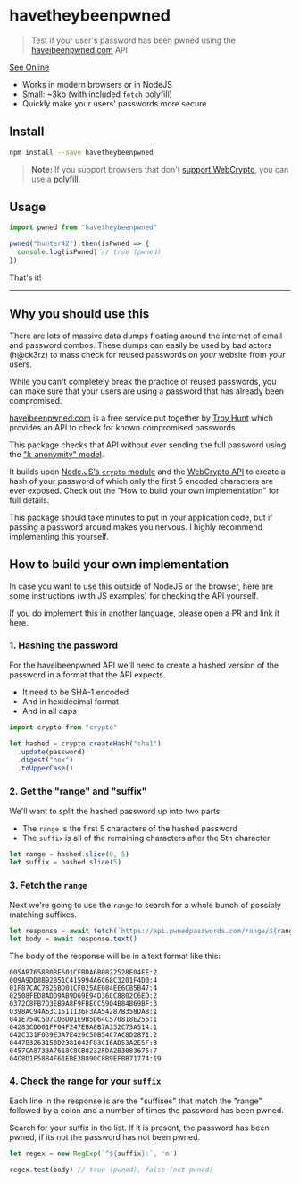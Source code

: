 # havetheybeenpwned

> Test if your user's password has been pwned using the
> [haveibeenpwned.com](https://haveibeenpwned.com/) API

[See Online](https://havetheybeenpwned.netlify.com)

- Works in modern browsers or in NodeJS
- Small: ~3kb (with included `fetch` polyfill)
- Quickly make your users' passwords more secure

## Install

```sh
npm install --save havetheybeenpwned
```

> **Note:** If you support browsers that don't
> [support WebCrypto](https://caniuse.com/#feat=cryptography), you can use a
> [polyfill](https://www.npmjs.com/package/webcrypto-shim).

## Usage

```js
import pwned from "havetheybeenpwned"

pwned("hunter42").then(isPwned => {
  console.log(isPwned) // true (pwned)
})
```

That's it!

---

## Why you should use this

There are lots of massive data dumps floating around the internet of email and
password combos. These dumps can easily be used by bad actors (h@ck3rz) to mass
check for reused passwords on _your_ website from _your_ users.

While you can't completely break the practice of reused passwords, you can make
sure that your users are using a password that has already been compromised.

[haveibeenpwned.com](https://haveibeenpwned.com/) is a free service put
together by [Troy Hunt](https://twitter.com/troyhunt) which provides an API to
check for known compromised passwords.

This package checks that API without ever sending the full password using the
["k-anonymity" model](https://en.wikipedia.org/wiki/K-anonymity).

It builds upon [Node.JS's `crypto` module](https://nodejs.org/api/crypto.html)
and the [WebCrypto API](https://developer.mozilla.org/en-US/docs/Web/API/Web_Crypto_API)
to create a hash of your password of which only the first 5 encoded characters
are ever exposed. Check out the "How to build your own implementation" for full
details.

This package should take minutes to put in your application code, but if
passing a password around makes you nervous. I highly recommend implementing
this yourself.

## How to build your own implementation

In case you want to use this outside of NodeJS or the browser, here are some
instructions (with JS examples) for checking the API yourself.

If you do implement this in another language, please open a PR and link it here.

### 1. Hashing the password

For the haveibeenpwned API we'll need to create a hashed version of the
password in a format that the API expects.

- It need to be SHA-1 encoded
- And in hexidecimal format
- And in all caps

```js
import crypto from "crypto"

let hashed = crypto.createHash("sha1")
  .update(password)
  .digest("hex")
  .toUpperCase()
```

### 2. Get the "range" and "suffix"

We'll want to split the hashed password up into two parts:

- The `range` is the first 5 characters of the hashed password
- The `suffix` is all of the remaining characters after the 5th character

```js
let range = hashed.slice(0, 5)
let suffix = hashed.slice(5)
```

### 3. Fetch the `range`

Next we're going to use the `range` to search for a whole bunch of possibly
matching suffixes.

```js
let response = await fetch(`https://api.pwnedpasswords.com/range/${range}`)
let body = await response.text()
```

The body of the response will be in a text format like this:

```
005AB7658808E601CFBDA6B0822528E04EE:2
009A9DD8B92851C415994A6C68C3201F4D0:4
01F87CAC7825BD01CF025AE084EE6C85B47:4
02508FED8ADD9AB9D69E94D36CC8802C6ED:2
0372C8FB7D3EB9A8F9FBECC5904B84B69BF:3
0398AC94A63C1511136F3AA54287B358DA8:1
041E754C507CD6DD1E9B5D64C570818E255:1
04283CD001FF04F247EBA8B7A332C75A514:1
042C331F039E3A7E429C50B54C7AC8D2871:2
0447B3263150D2381042F83C16AD53A2E5F:3
0457CA8733A7618C8CB8232FDA2B3083675:7
04C8D1F5884F61EBE3B890C8B9EFBB71774:19
```

### 4. Check the range for your `suffix`

Each line in the response is are the "suffixes" that match the "range" followed
by a colon and a number of times the password has been pwned.

Search for your suffix in the list. If it is present, the password has been
pwned, if its not the password has not been pwned.

```js
let regex = new RegExp(`^${suffix}:`, 'm')

regex.test(body) // true (pwned), false (not pwned)
```
